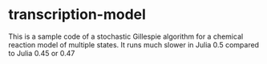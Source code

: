 # transcription-model
This is a sample code of a stochastic Gillespie algorithm for a chemical reaction model of multiple states. It runs much slower in Julia 0.5 compared to Julia 0.45 or 0.47
